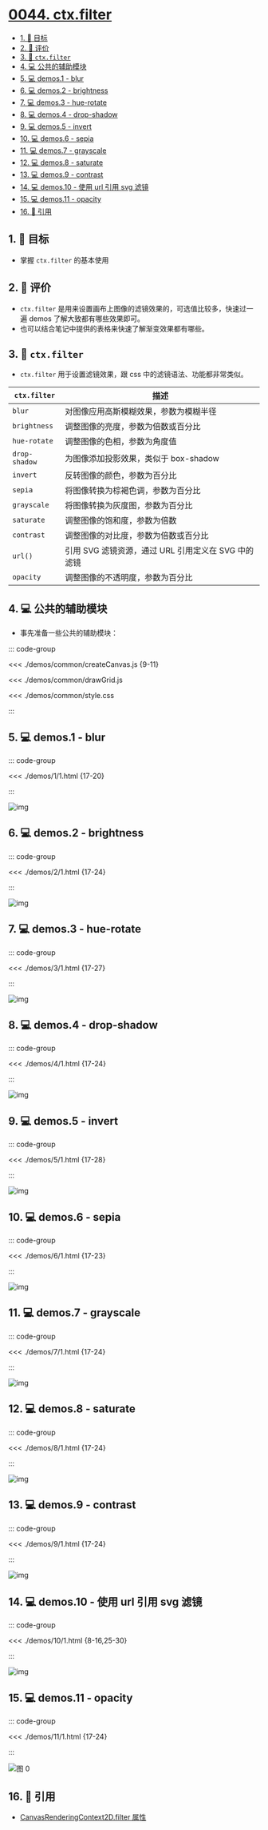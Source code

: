 # [0044. ctx.filter](https://github.com/tnotesjs/TNotes.canvas/tree/main/notes/0044.%20ctx.filter)

<!-- region:toc -->

- [1. 🎯 目标](#1--目标)
- [2. 🫧 评价](#2--评价)
- [3. 📒 `ctx.filter`](#3--ctxfilter)
- [4. 💻 公共的辅助模块](#4--公共的辅助模块)
- [5. 💻 demos.1 - blur](#5--demos1---blur)
- [6. 💻 demos.2 - brightness](#6--demos2---brightness)
- [7. 💻 demos.3 - hue-rotate](#7--demos3---hue-rotate)
- [8. 💻 demos.4 - drop-shadow](#8--demos4---drop-shadow)
- [9. 💻 demos.5 - invert](#9--demos5---invert)
- [10. 💻 demos.6 - sepia](#10--demos6---sepia)
- [11. 💻 demos.7 - grayscale](#11--demos7---grayscale)
- [12. 💻 demos.8 - saturate](#12--demos8---saturate)
- [13. 💻 demos.9 - contrast](#13--demos9---contrast)
- [14. 💻 demos.10 - 使用 url 引用 svg 滤镜](#14--demos10---使用-url-引用-svg-滤镜)
- [15. 💻 demos.11 - opacity](#15--demos11---opacity)
- [16. 🔗 引用](#16--引用)

<!-- endregion:toc -->

## 1. 🎯 目标

- 掌握 `ctx.filter` 的基本使用

## 2. 🫧 评价

- `ctx.filter` 是用来设置画布上图像的滤镜效果的，可选值比较多，快速过一遍 demos 了解大致都有哪些效果即可。
- 也可以结合笔记中提供的表格来快速了解渐变效果都有哪些。

## 3. 📒 `ctx.filter`

- `ctx.filter` 用于设置滤镜效果，跟 css 中的滤镜语法、功能都非常类似。

| `ctx.filter`  | 描述                                                |
| ------------- | --------------------------------------------------- |
| `blur`        | 对图像应用高斯模糊效果，参数为模糊半径              |
| `brightness`  | 调整图像的亮度，参数为倍数或百分比                  |
| `hue-rotate`  | 调整图像的色相，参数为角度值                        |
| `drop-shadow` | 为图像添加投影效果，类似于 box-shadow               |
| `invert`      | 反转图像的颜色，参数为百分比                        |
| `sepia`       | 将图像转换为棕褐色调，参数为百分比                  |
| `grayscale`   | 将图像转换为灰度图，参数为百分比                    |
| `saturate`    | 调整图像的饱和度，参数为倍数                        |
| `contrast`    | 调整图像的对比度，参数为倍数或百分比                |
| `url()`       | 引用 SVG 滤镜资源，通过 URL 引用定义在 SVG 中的滤镜 |
| `opacity`     | 调整图像的不透明度，参数为百分比                    |

## 4. 💻 公共的辅助模块

- 事先准备一些公共的辅助模块：

::: code-group

<<< ./demos/common/createCanvas.js {9-11}

<<< ./demos/common/drawGrid.js

<<< ./demos/common/style.css

:::

## 5. 💻 demos.1 - blur

::: code-group

<<< ./demos/1/1.html {17-20}

:::

![img](https://cdn.jsdelivr.net/gh/tnotesjs/imgs@main/2024-10-04-12-05-21.png)

## 6. 💻 demos.2 - brightness

::: code-group

<<< ./demos/2/1.html {17-24}

:::

![img](https://cdn.jsdelivr.net/gh/tnotesjs/imgs@main/2024-10-04-12-05-31.png)

## 7. 💻 demos.3 - hue-rotate

::: code-group

<<< ./demos/3/1.html {17-27}

:::

![img](https://cdn.jsdelivr.net/gh/tnotesjs/imgs@main/2024-10-04-12-05-41.png)

## 8. 💻 demos.4 - drop-shadow

::: code-group

<<< ./demos/4/1.html {17-24}

:::

![img](https://cdn.jsdelivr.net/gh/tnotesjs/imgs@main/2024-10-04-12-05-51.png)

## 9. 💻 demos.5 - invert

::: code-group

<<< ./demos/5/1.html {17-28}

:::

![img](https://cdn.jsdelivr.net/gh/tnotesjs/imgs@main/2024-10-04-12-06-02.png)

## 10. 💻 demos.6 - sepia

::: code-group

<<< ./demos/6/1.html {17-23}

:::

![img](https://cdn.jsdelivr.net/gh/tnotesjs/imgs@main/2024-10-04-12-06-13.png)

## 11. 💻 demos.7 - grayscale

::: code-group

<<< ./demos/7/1.html {17-24}

:::

![img](https://cdn.jsdelivr.net/gh/tnotesjs/imgs@main/2024-10-04-12-06-26.png)

## 12. 💻 demos.8 - saturate

::: code-group

<<< ./demos/8/1.html {17-24}

:::

![img](https://cdn.jsdelivr.net/gh/tnotesjs/imgs@main/2024-10-04-12-06-37.png)

## 13. 💻 demos.9 - contrast

::: code-group

<<< ./demos/9/1.html {17-24}

:::

![img](https://cdn.jsdelivr.net/gh/tnotesjs/imgs@main/2024-10-04-12-06-50.png)

## 14. 💻 demos.10 - 使用 url 引用 svg 滤镜

::: code-group

<<< ./demos/10/1.html {8-16,25-30}

:::

![img](https://cdn.jsdelivr.net/gh/tnotesjs/imgs@main/2024-10-04-12-07-07.png)

## 15. 💻 demos.11 - opacity

::: code-group

<<< ./demos/11/1.html {17-24}

:::

![图 0](https://cdn.jsdelivr.net/gh/tnotesjs/imgs@main/2025-08-15-06-12-31.png)

## 16. 🔗 引用

- [CanvasRenderingContext2D.filter 属性][1]

[1]: https://developer.mozilla.org/en-US/docs/Web/API/CanvasRenderingContext2D/filter
